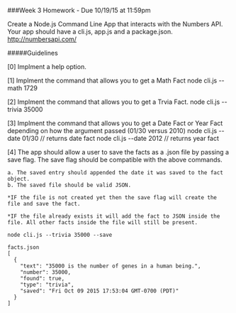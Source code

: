 ###Week 3 Homework - Due 10/19/15 at 11:59pm

Create a Node.js Command Line App that interacts with the Numbers API.  Your app should have a cli.js, app.js and a package.json.
http://numbersapi.com/

#####Guidelines

[0] Implment a help option.

[1] Implment the command that allows you to get a Math Fact
    node cli.js --math 1729

[2] Implment the command that allows you to get a Trvia Fact.
    node cli.js --trivia 35000

[3] Implment the command that allows you to get a Date Fact or Year Fact depending on how the argument passed (01/30 versus 2010)
    node cli.js --date 01/30 // returns date fact
    node cli.js --date 2012  // returns year fact

[4] The app should allow a user to save the facts as a .json file by passing a save flag. The save flag should be compatible with the above commands.
    
    a. The saved entry should appended the date it was saved to the fact object.
    b. The saved file should be valid JSON.

    *IF the file is not created yet then the save flag will create the file and save the fact.
    
    *IF the file already exists it will add the fact to JSON inside the file. All other facts inside the file will still be present.
    
    node cli.js --trivia 35000 --save

    facts.json
    [
      {
        "text": "35000 is the number of genes in a human being.",
        "number": 35000,
        "found": true,
        "type": "trivia",
        "saved": "Fri Oct 09 2015 17:53:04 GMT-0700 (PDT)"
      }
    ]


